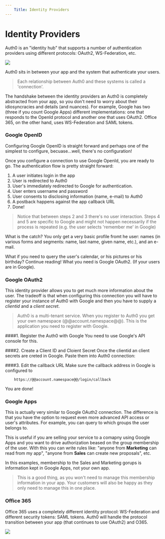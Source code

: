 ```yaml
---
	Title: Identity Providers
---
```


# Identity Providers 

Auth0 is an "identity hub" that supports a number of authentication providers using different protocols: OAuth2, WS-Federation, etc.

![](http://markdownr.blob.core.windows.net/images/2142124826.png)

Auth0 sits in between your app and the system that authenticate your users. 

> Each relationship between Auth0 and these systems is called a 'connection'.

The handshake between the identity providers an Auth0 is completely abstracted from your app, so you don't need to worry about their idiosyncracies and details (and nuances). For example, Google has two (three if you count Google Apps) different implementations: one that responds to the OpenId protocol and another one that uses OAuth2. Office 365, on the other hand, uses WS-Federation and SAML tokens.

### Google OpenID
Configuring Google OpenID is straight forward and perhaps one of the simplest to configure, becuase...well, there's no configuration!

Once you configure a connection to use Google OpenId, you are ready to go. The authentication flow is pretty straight forward:

1. A user initiates login in the app
2. User is redirected to Auth0 
3. User's immediately redirected to Google for authentication. 
4. User enters username and password 
5. User consents to disclosing information (name, e-mail) to Auth0
6. A postback happens against the app callback URL
7. Done!

> Notice that between steps 2 and 3 there's no user interaction. Steps 4 and 5 are specific to Google and might not happen necessarily if the process is repeated (e.g. the user selects 'remember me' in Google)

What is the catch? You only get a very basic profile fromt he user: names (in various forms and segments: name, last name, given name, etc.), and an e-mail.

What if you need to query the user's calendar, or his pictures or his birthday? Continue reading! What you need is Google OAuth2. (If your users are in Google). 

### Google OAuth2

This identity provider allows you to get much more information about the user. The tradeoff is that when configuring this connection you will have to register your instance of Auth0 with Google and then you have to supply a _clientid_ and a _client secret_.

> Auth0 is a multi-tenant service. When you register to Auth0 you get your own namespace (@@account.namespace@@). This is the application you need to register with Google.

####1. Register the Auth0 with Google
You need to use Google's API console for this. 

####2. Create a Client ID and Cloient Secret
Once the clientid an client secrets are creted in Google. Paste them into Auth0 connection:


####3. Edit the callback URL
Make sure the callback address in Google is configured to

        https://@@account.namespace@@/login/callback
        
You are done! 

### Google Apps
This is actually very similar to Google OAuth2 connection. The difference is that you have the option to request even more advanced API access or user's attributes. For example, you can query to which groups the user belongs to.

This is useful if you are selling your service to a comapny using Google Apps and you want to drive authorization beased on the group membership of the user. With this you can write rules like: "anyone from __Marketing__ can read from my app", "anyone from __Sales__ can create new proposals", etc.

In this examples, membership to the Sales and Marketing gorups is information kept in Google Apps, not your own app.

> This is a good thing, as you won't need to manage this membership information in your app. Your customers will also be happy as they only need to manage this in one place. 

### Office 365
Office 365 uses a completely different identity protocol: WS-Federation and different security tokens: SAML tokens. Auth0 will handle the protocol transition between your app (that continues to use OAuth2) and O365.

![](http://markdownr.blob.core.windows.net/images/7589049392.png)
